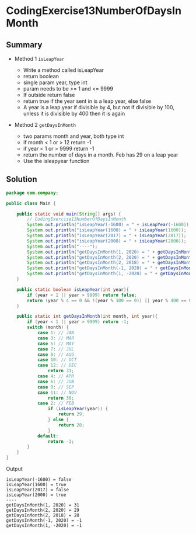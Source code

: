 # CodingExercise13NumberOfDaysInMonth

## Summary
* Method 1 `isLeapYear`
  * Write a method called isLeapYear
  * return boolean
  * single param year, type int
  * param needs to be >= 1 and <= 9999
  * If outside return false
  * return true if the year sent in is a leap year, else false
  * A year is a leap year if divisible by 4, but not if divisible by 100, unless it is divisible by 400 then it is again

* Method 2 `getDaysInMonth`
  * two params month and year, both type int
  * if month < 1 or > 12 return -1
  * if year < 1 or > 9999 return -1
  * return the number of days in a month. Feb has 29 on a leap year
  * Use the isleapyear function


## Solution 
```java
package com.company;

public class Main {

    public static void main(String[] args) {
        // CodingExercise13NumberOfDaysInMonth
        System.out.println("isLeapYear(-1600) = " + isLeapYear(-1600));
        System.out.println("isLeapYear(1600) = " + isLeapYear(1600));
        System.out.println("isLeapYear(2017) = " + isLeapYear(2017));
        System.out.println("isLeapYear(2000) = " + isLeapYear(2000));
        System.out.println("----");
        System.out.println("getDaysInMonth(1, 2020) = " + getDaysInMonth(1, 2020));
        System.out.println("getDaysInMonth(2, 2020) = " + getDaysInMonth(2, 2020));
        System.out.println("getDaysInMonth(2, 2018) = " + getDaysInMonth(2, 2018));
        System.out.println("getDaysInMonth(-1, 2020) = " + getDaysInMonth(-1, 2020));
        System.out.println("getDaysInMonth(1, -2020) = " + getDaysInMonth(1, -2020));
    }

    public static boolean isLeapYear(int year){
        if (year < 1 || year > 9999) return false;
        return (year % 4 == 0 && !(year % 100 == 0)) || year % 400 == 0;
    }

    public static int getDaysInMonth(int month, int year){
        if (year < 1 || year > 9999) return -1;
        switch (month) {
            case 1: // JAN
            case 3: // MAR
            case 5: // MAY
            case 7: // JUL
            case 8: // AUG
            case 10: // OCT
            case 12: // DEC
                return 31;
            case 4: // APR
            case 6: // JUN
            case 9: // SEP
            case 11: // NOV
                return 30;
            case 2: // FEB
                if (isLeapYear(year)) {
                    return 29;
                } else {
                    return 28;
                }
            default:
                return -1;
        }
    }
}
```
Output
```
isLeapYear(-1600) = false
isLeapYear(1600) = true
isLeapYear(2017) = false
isLeapYear(2000) = true
----
getDaysInMonth(1, 2020) = 31
getDaysInMonth(2, 2020) = 29
getDaysInMonth(2, 2018) = 28
getDaysInMonth(-1, 2020) = -1
getDaysInMonth(1, -2020) = -1
```
